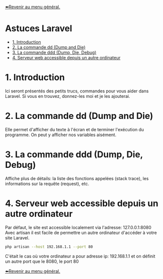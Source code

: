 [:arrow_left:Revenir au menu général.](../README.md)
<h1>Astuces Laravel</h1>

- [1. Introduction](#1-introduction)
- [2. La commande dd (Dump and Die)](#2-la-commande-dd-dump-and-die)
- [3. La commande ddd (Dump, Die, Debug)](#3-la-commande-ddd-dump-die-debug)
- [4. Serveur web accessible depuis un autre ordinateur](#4-serveur-web-accessible-depuis-un-autre-ordinateur)

# 1. Introduction
Ici seront présentés des petits trucs, commandes pour vous aider dans Laravel.
Si vous en trouvez, donnez-les moi et je les ajouterai.

# 2. La commande dd (Dump and Die)
Elle permet d'afficher du texte à l'écran et de terminer l'exécution du programme. On peut y afficher nos variables aisément.

# 3. La commande ddd (Dump, Die, Debug)
Affiche  plus de détails: la liste des fonctions appelées (stack trace), les informations sur la requête (request), etc.

# 4. Serveur web accessible depuis un autre ordinateur
Par défaut, le site est accessible localement via l'adresse: 127.0.0.1:8080
Avec artisan il est facile de permettre un autre ordinateur d'accéder à votre site Laravel.
```bash
php artisan --host 192.168.1.1 --port 80
```
C'était le cas où votre ordinateur a pour adresse ip: 192.168.1.1 et on définit un autre port que le 8080, le port 80

[:arrow_left:Revenir au menu général.](../README.md)